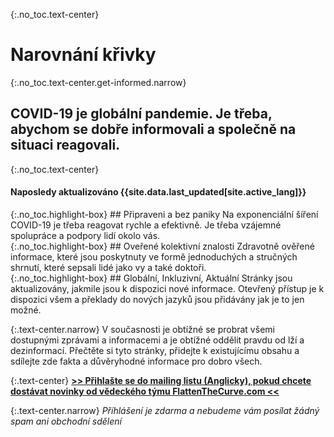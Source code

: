 <div markdown="1" class="hero">

{:.no_toc.text-center}
# Narovnání křivky

{:.no_toc.text-center.get-informed.narrow}
## COVID-19 je globální pandemie. Je třeba, abychom se dobře informovali a společně na situaci reagovali.

{:.no_toc.text-center}
#### Naposledy aktualizováno {{site.data.last_updated[site.active_lang]}}

<div class="missions">
<div markdown="1" class="mission">
{:.no_toc.highlight-box}
## Připraveni a bez paniky
Na exponenciální šíření COVID-19 je třeba reagovat rychle a efektivně. Je třeba vzájemné spolupráce a podpory lidí okolo vás.

</div>
<div markdown="1" class="mission">
{:.no_toc.highlight-box}
## Oveřené kolektivní znalosti
Zdravotně ověřené informace, které jsou poskytnuty ve formě jednoduchých a stručných shrnutí, které sepsali lidé jako vy a také doktoři.
</div>
<div markdown="1" class="mission">
{:.no_toc.highlight-box}
## Globální, Inkluzivní, Aktuální
Stránky jsou aktualizovány, jakmile jsou k dispozici nové informace. Otevřený přístup je k dispozici všem a překlady do nových jazyků jsou přidávány jak je to jen možné.
</div>
</div>

</div>

{:.text-center.narrow}
V současnosti je obtížné se probrat všemi dostupnými zprávami a informacemi a je obtížné oddělit pravdu od lží a dezinformací. Přečtěte si tyto stránky, přidejte k existujícímu obsahu a sdílejte zde fakta a důvěryhodné informace pro dobro všech.

{:.text-center}
[**\>\> Přihlašte se do mailing listu (Anglicky), pokud chcete dostávat novinky od vědeckého týmu FlattenTheCurve.com \<\<**](https://flattenthecurve.substack.com/)

{:.text-center.narrow}
_Příhlášení je zdarma a nebudeme vám posílat žádný spam ani obchodní sdělení_
